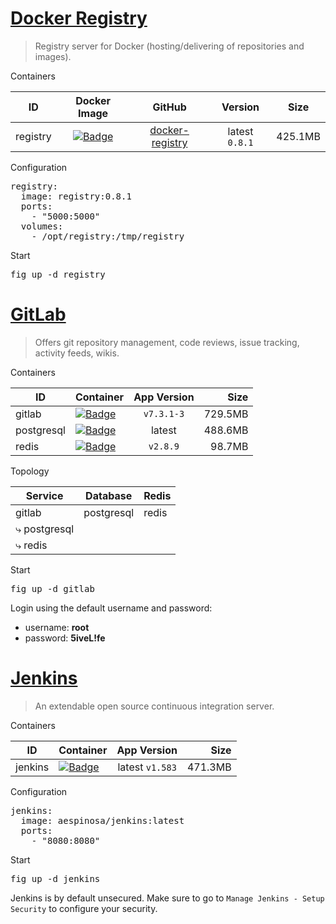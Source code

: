 # [Docker Registry](https://github.com/docker/docker-registry)

> Registry server for Docker (hosting/delivering of repositories and images).

Containers

|ID           |Docker Image                                                                                                 |GitHub                                                                    |Version         |Size   |
|:-----------:|:-----------------------------------------------------------------------------------------------------------:|:------------------------------------------------------------------------:|:--------------:|:-----:|
|registry     |[![Badge](http://dockeri.co/image/library/registry)](https://registry.hub.docker.com/u/library/registry/)    |[docker-registry](https://github.com/docker/docker-registry)              |latest  `0.8.1` |425.1MB|

Configuration

<pre>
registry:
  image: registry:0.8.1
  ports:
    - "5000:5000"
  volumes:
    - /opt/registry:/tmp/registry
</pre>

Start

<pre>
fig up -d registry
</pre>



# [GitLab](https://about.gitlab.com/)

> Offers git repository management, code reviews, issue tracking, activity feeds, wikis.

Containers

|ID        |Container                                                                                                |App Version    |Size   |
|----------|---------------------------------------------------------------------------------------------------------|:-------------:|------:|
|gitlab    |[![Badge](http://dockeri.co/image/sameersbn/gitlab)](https://github.com/sameersbn/docker-gitlab)         |`v7.3.1-3`     |729.5MB|
|postgresql|[![Badge](http://dockeri.co/image/orchardup/postgresql)](https://github.com/orchardup/docker-postgresql) |latest         |488.6MB|
|redis     |[![Badge](http://dockeri.co/image/_/redis)](https://registry.hub.docker.com/_/redis/)                    |`v2.8.9`       | 98.7MB|

Topology

|Service             |Database  |Redis|
|--------------------|----------|-----|
|gitlab              |postgresql|redis|
| &#x2937; postgresql|          |     |
| &#x2937; redis     |          |     |

Start

<pre>
fig up -d gitlab
</pre>

Login using the default username and password:

* username: **root**
* password: **5iveL!fe**



# [Jenkins](http://jenkins-ci.org/)

> An extendable open source continuous integration server.

Containers

|ID           |Container                                                                                                  |App Version    |Size   |
|-------------|-----------------------------------------------------------------------------------------------------------|:-------------:|------:|
|jenkins      |[![Badge](http://dockeri.co/image/aespinosa/jenkins)](https://registry.hub.docker.com/u/aespinosa/jenkins/)|latest `v1.583`|471.3MB|

Configuration

<pre>
jenkins:
  image: aespinosa/jenkins:latest
  ports:
    - "8080:8080"
</pre>

Start

<pre>
fig up -d jenkins
</pre>

Jenkins is by default unsecured. Make sure to go to `Manage Jenkins - Setup Security` to configure your security.
